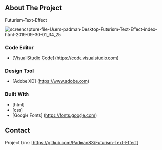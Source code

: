 ## About The Project
Futurism-Text-Effect

![screencapture-file-Users-padman-Desktop-Futurism-Text-Effect-index-html-2019-09-30-01_34_25](https://user-images.githubusercontent.com/45048950/66901692-c2932e00-f031-11e9-83fb-e4bf1e65920a.png)

### Code Editor
* [Visual Studio Code] (https://code.visualstudio.com)

### Design Tool
* [Adobe XD] (https://www.adobe.com)

### Built With
* [html]
* [css]
* [Google Fonts] (https://fonts.google.com)

## Contact

Project Link: [https://github.com/Padman83/Futurism-Text-Effect]
